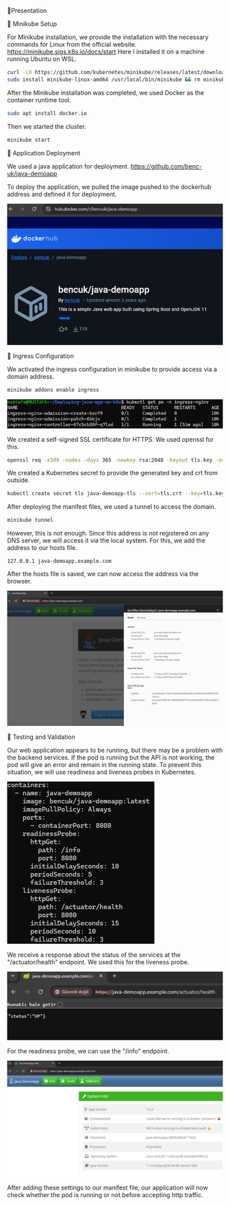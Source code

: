 📌Presentation

🎯 Minikube Setup

For Minikube installation, we provide the installation with the necessary commands for Linux from the official website. https://minikube.sigs.k8s.io/docs/start
Here I installed it on a machine running Ubuntu on WSL.

```sh
curl -LO https://github.com/kubernetes/minikube/releases/latest/download/minikube-linux-amd64
sudo install minikube-linux-amd64 /usr/local/bin/minikube && rm minikube-linux-amd64
``` 
After the Minikube installation was completed, we used Docker as the container runtime tool.

```sh
sudo apt install docker.io
```

Then we started the cluster.
```sh
minikube start
``` 
🎯 Application Deployment

We used a java application for deployment. https://github.com/benc-uk/java-demoapp

To deploy the application, we pulled the image pushed to the dockerhub address and defined it for deployment.

![alt text](image.png)

🎯 Ingress Configuration

We activated the ingress configuration in minikube to provide access via a domain address.
```sh
minikube addons enable ingress
``` 
![alt text](image-1.png)

We created a self-signed SSL certificate for HTTPS. We used openssl for this.
```sh
openssl req -x509 -nodes -days 365 -newkey rsa:2048 -keyout tls.key -out tls.crt -subj "/CN=java-demoapp.example.com/O=java-demoapp
```
We created a Kubernetes secret to provide the generated key and crt from outside.

```sh
kubectl create secret tls java-demoapp-tls --cert=tls.crt --key=tls.key
```
After deploying the manifest files, we used a tunnel to access the domain.
```sh
minikube tunnel
```
However, this is not enough. Since this address is not registered on any DNS server, we will access it via the local system. For this, we add the address to our hosts file.
```
127.0.0.1 java-demoapp.example.com
``` 
After the hosts file is saved, we can now access the address via the browser.

![alt text](image-2.png)

🎯 Testing and Validation

Our web application appears to be running, but there may be a problem with the backend services. If the pod is running but the API is not working, the pod will give an error and remain in the running state. To prevent this situation, we will use readiness and liveness probes in Kubernetes.

![alt text](image-3.png)

We receive a response about the status of the services at the "/actuator/health" endpoint. We used this for the liveness probe.

![alt text](image-4.png)

For the readiness probe, we can use the "/info" endpoint.

![alt text](image-5.png)

After adding these settings to our manifest file, our application will now check whether the pod is running or not before accepting http traffic.





















